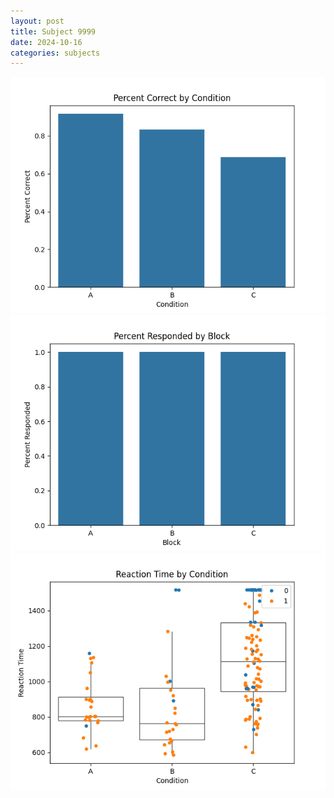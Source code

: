 ```yaml
---
layout: post
title: Subject 9999
date: 2024-10-16
categories: subjects
---
```


![](data/9999/run-5/9999_ATS_percent_correct.png)
![](data/9999/run-5/9999_ATS_percent_responded.png)
![](data/9999/run-5/9999_ATS_rt.png)
